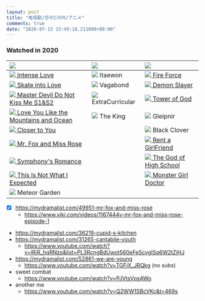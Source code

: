 ```yaml
---
layout: post
title: "电视剧/한국드라마/アニメ"
comments: true
date: "2020-07-13 15:49:18.211000+00:00"
---
```


### Watched in 2020

| ![][cn]                                                                                                                                        | ![][kr]                   | ![][jp]                                                                                   |
|:-----------------------------------------------------------------------------------------------------------------------------------------------|:--------------------------|:------------------------------------------------------------------------------------------|
| [![][done] Intense Love](https://www.youtube.com/watch?v=h0ESz7yFrjI&list=PLKetxu4L5G2BgPsv1skWCQD7xzh2tW3bz&index=)                           | ![][done] Itaewon         | [![][done] Fire Force](https://www.crunchyroll.com/fire-force)                            |
| [![][done] Skate into Love](https://www.youtube.com/watch?v=rJ8iFqU-dok&list=PLTB73Ibi_X3HWLY2PjqEX-cJUcGF-YBqp)                               | ![][done] Vagabond        | [![][done] Demon Slayer](https://www.crunchyroll.com/demon-slayer-kimetsu-no-yaiba)       |
| [![][done] Master Devil Do Not Kiss Me S1&S2](https://www.youtube.com/watch?v=hO3VAt26_8g&list=PLEXBGg5OB0B8qFpthjOjCbqIRCqVEQBVl)             | ![][done] ExtraCurricular | [![][done] Tower of God](https://www.crunchyroll.com/tower-of-god)                        |
| [![][done] Love You Like the Mountains and Ocean](https://www.youtube.com/watch?v=cEqBoKgqKyM&list=PLTB73Ibi_X3HmQDVkQz1whm_VqMhTpKzx&index=1) | ![][done] The King        | ![][done] Gleipnir                                                                        |
| [![][done] Closer to You](https://www.youtube.com/watch?v=PbI6cueEky4&list=PLATwx1z00Hse1XZ0OQ538Ck6hgiN-y0WA)                                 |                           | ![][done] Black Clover                                                                    |
| [![][done] Mr. Fox and Miss Rose](https://www.viki.com/tv/37201c-mr-fox-and-miss-rose)                                                         |                           | [![][notdone] Rent a GirlFriend](https://www.crunchyroll.com/rent-a-girlfriend)           |
| [![][done] Symphony's Romance](https://www.viki.com/videos/1168218v-symphonys-romance-episode-1)                                               |                           | [![][notdone] The God of High School](https://www.crunchyroll.com/the-god-of-high-school) |
| [![][done] This Is Not What I Expected](https://www.youtube.com/watch?v=j0ZGybI7dU8)                                                           |                           | [![][notdone] Monster Girl Doctor](https://www.crunchyroll.com/monster-girl-doctor)       |
| ![][notdone] Meteor Garden                                                                                                                     |                           |                                                                                           |

* [x] https://mydramalist.com/49951-mr-fox-and-miss-rose
    * https://www.viki.com/videos/1167444v-mr-fox-and-miss-rose-episode-1
* https://mydramalist.com/36219-cupid-s-kitchen
* https://mydramalist.com/31265-cantabile-youth
    * https://www.youtube.com/watch?v=lRjR_hqRNzo&list=PL3RcngBdUwot560eFeScvgISq6W2tZjHJ
* https://mydramalist.com/52861-we-are-young
    * https://www.youtube.com/watch?v=TGFjX_JRQkg (no subs)
* sweet combat
    * https://www.youtube.com/watch?v=PJVtsVpsAWo
* another me
    * https://www.youtube.com/watch?v=Q2WW1SBcVKc&t=469s



[cn]: https://cdn1.iconfinder.com/data/icons/stripe-flag-set/23/CN.png
[kr]: https://cdn1.iconfinder.com/data/icons/stripe-flag-set/23/KR.png
[jp]: https://cdn1.iconfinder.com/data/icons/stripe-flag-set/23/JP.png
[done]: https://dupi.popshi.com//image/15946576535f0c8b758ed4a.png
[notdone]: https://cdn1.iconfinder.com/data/icons/silk2/hourglass.png